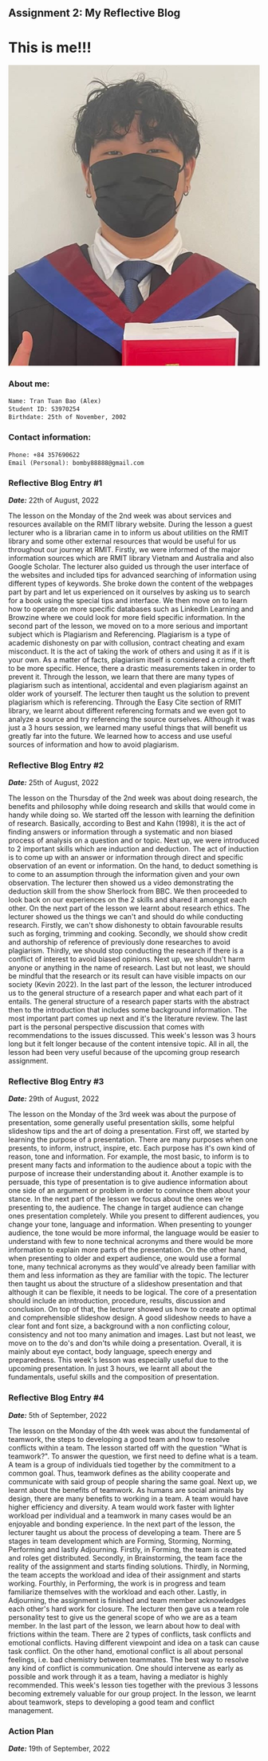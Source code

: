 ## Assignment 2: My Reflective Blog



# This is me!!!
![ALEX](/docs/assets/Alex.JPG)

### About me:
```
Name: Tran Tuan Bao (Alex)
Student ID: S3970254
Birthdate: 25th of November, 2002
```

### Contact information:

```
Phone: +84 357690622
Email (Personal): bomby88888@gmail.com
```

### Reflective Blog Entry #1
***Date:*** 22th of August, 2022

The lesson on the Monday of the 2nd week was about services and resources available on the RMIT library website. During the lesson a guest lecturer who is a librarian came in to inform us about utilities on the RMIT library and some other external resources that would be useful for us throughout our journey at RMIT. Firstly, we were informed of the major information sources which are RMIT library Vietnam and Australia and also Google Scholar. The lecturer also guided us through the user interface of the websites and included tips for advanced searching of information using different types of keywords. She broke down the content of the webpages part by part and let us experienced on it ourselves by asking us to search for a book using the special tips and interface. We then move on to learn how to operate on more specific databases such as LinkedIn Learning and Browzine where we could look for more field specific information. In the second part of the lesson, we moved on to a more serious and important subject which is Plagiarism and Referencing. Plagiarism is a type of academic dishonesty on par with collusion, contract cheating and exam misconduct. It is the act of taking the work of others and using it as if it is your own. As a matter of facts, plagiarism itself is considered a crime, theft to be more specific. Hence, there a drastic measurements taken in order to prevent it. Through the lesson, we learn that there are many types of plagiarism such as intentional, accidental and even plagiarism against an older work of yourself. The lecturer then taught us the solution to prevent plagiarism which is referencing.
Through the Easy Cite section of RMIT library, we learnt about different referencing formats and we even got to analyze a source and try referencing the source ourselves. Although it was just a 3 hours session, we learned many useful things that will benefit us greatly far into the future. We learned how to access and use useful sources of information and how to avoid plagiarism.

### Reflective Blog Entry #2
***Date:*** 25th of August, 2022

The lesson on the Thursday of the 2nd week was about doing research, the benefits and philosophy while doing research and skills that would come in handy while doing so. We started off the lesson with learning the definition of research. Basically, according to Best and Kahn (1998), it is the act of finding answers or information through a systematic and non biased process of analysis on a question and or topic. Next up, we were introduced to 2 important skills which are induction and deduction. The act of induction is to come up with an answer or information through direct and specific observation of an event or information. On the hand, to deduct something is to come to an assumption through the information given and your own observation. The lecturer then showed us a video demonstrating the deduction skill from the show Sherlock from BBC. We then proceeded to look back on our experiences on the 2 skills and shared it amongst each other. On the next part of the lesson we learnt about research ethics. The lecturer showed us the things we can't and should do while conducting research. Firstly, we can't show dishonesty to obtain favourable results such as forging, trimming and cooking. Secondly, we should show credit and authorship of reference of previously done researches to avoid plagiarism. Thirdly, we should stop conducting the research if there is a conflict of interest to avoid biased opinions. Next up, we shouldn't harm anyone or anything in the name of research. Last but not least, we should be mindful that the research or its result can have visible impacts on our society (Kevin 2022). In the last part of the lesson, the lecturer introduced us to the general structure of a research paper and what each part of it entails. The general structure of a research paper starts with the abstract then to the introduction that includes some background information. The most important part comes up next and it's the literature review. The last part is the personal perspective discussion that comes with recommendations to the issues discussed. This week's lesson was 3 hours long but it felt longer because of the content intensive topic. All in all, the lesson had been very useful because of the upcoming group research assignment. 

### Reflective Blog Entry #3
***Date:*** 29th of August, 2022

The lesson on the Monday of the 3rd week was about the purpose of presentation, some generally useful presentation skills, some helpful slideshow tips and the art of doing a presentation. First off, we started by learning the purpose of a presentation. There are many purposes when one presents, to inform, instruct, inspire, etc. Each purpose has it's own kind of reason, tone and information. For example, the most basic, to inform is to present many facts and information to the audience about a topic with the purpose of increase their understanding about it. Another example is to persuade, this type of presentation is to give audience information about one side of an argument or problem in order to convince them about your stance. In the next part of the lesson we focus about the ones we're presenting to, the audience. The change in target audience can change ones presentation completely. While you present to different audiences, you change your tone, language and information. When presenting to younger audience, the tone would be more informal, the language would be easier to understand with few to none technical acronyms and there would be more information to explain more parts of the presentation. On the other hand, when presenting to older and expert audience, one would use a formal tone, many technical acronyms as they would've already been familiar with them and less information as they are familiar with the topic. The lecturer then taught us about the structure of a slideshow presentation and that although it can be flexible, it needs to be logical. The core of a presentation should include an introduction, procedure, results, discussion and conclusion. On top of that, the lecturer showed us how to create an optimal and comprehensible slideshow design. A good slideshow needs to have a clear font and font size, a background with a non conflicting colour, consistency and not too many animation and images. Last but not least, we move on to the do's and don'ts while doing a presentation. Overall, it is mainly about eye contact, body language, speech energy and preparedness. This week's lesson was especially useful due to the upcoming presentation. In just 3 hours, we learnt all about the fundamentals, useful skills and the composition of presentation.

### Reflective Blog Entry #4
***Date:*** 5th of September, 2022

The lesson on the Monday of the 4th week was about the fundamental of teamwork, the steps to developing a good team and how to resolve conflicts within a team. The lesson started off with the question "What is teamwork?". To answer the question, we first need to define what is a team. A team is a group of individuals tied together by the commitment to a common goal. Thus, teamwork defines as the ability cooperate and communicate with said group of people sharing the same goal. Next up, we learnt about the benefits of teamwork. As humans are social animals by design, there are many benefits to working in a team. A team would have higher efficiency and diversity. A team would work faster with lighter workload per individual and a teamwork in many cases would be an enjoyable and bonding experience. In the next part of the lesson, the lecturer taught us about the process of developing a team. There are 5 stages in team development which are Forming, Storming, Norming, Performing and lastly Adjourning. Firstly, in Forming, the team is created and roles get distributed. Secondly, in Brainstorming, the team face the reality of the assignment and starts finding solutions. Thirdly, in Norming, the team accepts the workload and idea of their assignment and starts working. Fourthly, in Performing, the work is in progress and team familiarize themselves with the workload and each other. Lastly, in Adjourning, the assignment is finished and team member acknowledges each other's hard work for closure. The lecturer then gave us a team role personality test to give us the general scope of who we are as a team member. In the last part of the lesson, we learn about how to deal with frictions within the team. There are 2 types of conflicts, task conflicts and emotional conflicts. Having different viewpoint and idea on a task can cause task conflict. On the other hand, emotional conflict is all about personal feelings, i.e. bad chemistry between teammates. The best way to resolve any kind of conflict is communication. One should intervene as early as possible and work through it as a team, having a mediator is highly recommended. This week's lesson ties together with the previous 3 lessons becoming extremely valuable for our group project. In the lesson, we learnt about teamwork, steps to developing a good team and conflict management. 

### Action Plan
***Date:*** 19th of September, 2022

 
